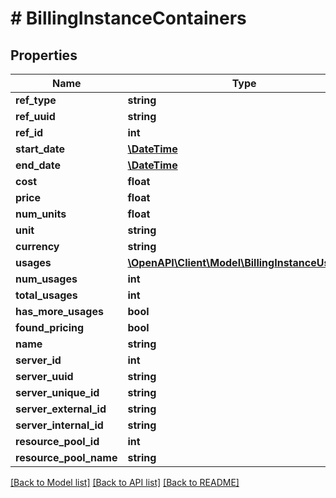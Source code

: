 # # BillingInstanceContainers

## Properties

Name | Type | Description | Notes
------------ | ------------- | ------------- | -------------
**ref_type** | **string** |  | [optional]
**ref_uuid** | **string** |  | [optional]
**ref_id** | **int** |  | [optional]
**start_date** | [**\DateTime**](\DateTime.md) |  | [optional]
**end_date** | [**\DateTime**](\DateTime.md) |  | [optional]
**cost** | **float** |  | [optional]
**price** | **float** |  | [optional]
**num_units** | **float** |  | [optional]
**unit** | **string** |  | [optional]
**currency** | **string** |  | [optional]
**usages** | [**\OpenAPI\Client\Model\BillingInstanceUsages[]**](BillingInstanceUsages.md) |  | [optional]
**num_usages** | **int** |  | [optional]
**total_usages** | **int** |  | [optional]
**has_more_usages** | **bool** |  | [optional]
**found_pricing** | **bool** |  | [optional]
**name** | **string** |  | [optional]
**server_id** | **int** |  | [optional]
**server_uuid** | **string** |  | [optional]
**server_unique_id** | **string** |  | [optional]
**server_external_id** | **string** |  | [optional]
**server_internal_id** | **string** |  | [optional]
**resource_pool_id** | **int** |  | [optional]
**resource_pool_name** | **string** |  | [optional]

[[Back to Model list]](../../README.md#models) [[Back to API list]](../../README.md#endpoints) [[Back to README]](../../README.md)
